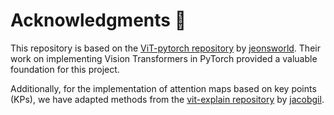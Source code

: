 # Acknowledgments 🫡

This repository is based on the [ViT-pytorch repository](https://github.com/jeonsworld/ViT-pytorch) by [jeonsworld](https://github.com/jeonsworld). Their work on implementing Vision Transformers in PyTorch provided a valuable foundation for this project. 

Additionally, for the implementation of attention maps based on key points (KPs), we have adapted methods from the [vit-explain repository](https://github.com/jacobgil/vit-explain) by [jacobgil](https://github.com/jacobgil). 
